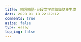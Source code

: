 ```yaml
---
title: 喵言喵語-此段文字由貓貓隨機生成
date: 2023-01-18 22:32:12
comments: true
aside: false
type: essay
top_img: false
---
```

